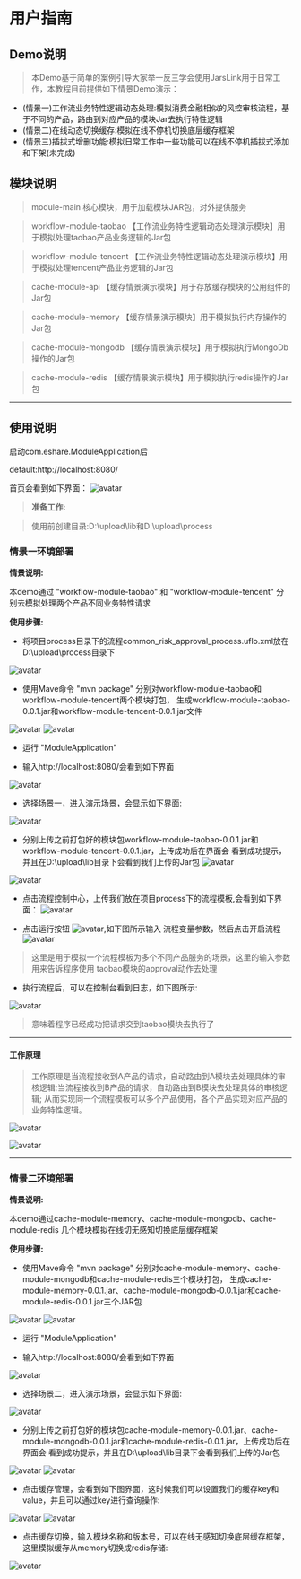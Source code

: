 # **用户指南**

## **Demo说明**
>本Demo基于简单的案例引导大家举一反三学会使用JarsLink用于日常工作，本教程目前提供如下情景Demo演示：
- (情景一)工作流业务特性逻辑动态处理:模拟消费金融相似的风控审核流程，基于不同的产品，路由到对应产品的模块Jar去执行特性逻辑
- (情景二)在线动态切换缓存:模拟在线不停机切换底层缓存框架
- (情景三)插拔式增删功能:模拟日常工作中一些功能可以在线不停机插拔式添加和下架(未完成)
## **模块说明**

> module-main 核心模块，用于加载模块JAR包，对外提供服务

> workflow-module-taobao 【工作流业务特性逻辑动态处理演示模块】用于模拟处理taobao产品业务逻辑的Jar包

> workflow-module-tencent 【工作流业务特性逻辑动态处理演示模块】用于模拟处理tencent产品业务逻辑的Jar包

> cache-module-api 【缓存情景演示模块】用于存放缓存模块的公用组件的Jar包

> cache-module-memory 【缓存情景演示模块】用于模拟执行内存操作的Jar包

> cache-module-mongodb 【缓存情景演示模块】用于模拟执行MongoDb操作的Jar包

> cache-module-redis 【缓存情景演示模块】用于模拟执行redis操作的Jar包
***

## **使用说明**

启动com.eshare.ModuleApplication后

default:http://localhost:8080/

首页会看到如下界面：
![avatar](docs/微信截图_20180520234008.png)

>**准备工作:**

>使用前创建目录:D:\upload\lib和D:\upload\process

### **情景一环境部署**

**情景说明:**

本demo通过 "workflow-module-taobao" 和 "workflow-module-tencent" 分别去模拟处理两个产品不同业务特性请求

**使用步骤:**

- 将项目process目录下的流程common_risk_approval_process.uflo.xml放在D:\upload\process目录下


![avatar](docs/微信截图_20180521002301.png)

- 使用Mave命令 "mvn package" 分别对workflow-module-taobao和workflow-module-tencent两个模块打包，
生成workflow-module-taobao-0.0.1.jar和workflow-module-tencent-0.0.1.jar文件

![avatar](docs/微信截图_20180521002620.png)
![avatar](docs/微信截图_20180521002717.png)

- 运行 "ModuleApplication"

- 输入http://localhost:8080/会看到如下界面

![avatar](docs/微信截图_20180520234008.png)

- 选择场景一，进入演示场景，会显示如下界面:

![avatar](docs/微信截图_20180521011913.png)

- 分别上传之前打包好的模块包workflow-module-taobao-0.0.1.jar和workflow-module-tencent-0.0.1.jar，上传成功后在界面会
看到成功提示，并且在D:\upload\lib目录下会看到我们上传的Jar包
![avatar](docs/微信截图_20180521012242.png)

![avatar](docs/微信截图_20180521012406.png)

- 点击流程控制中心，上传我们放在项目process下的流程模板,会看到如下界面：
![avatar](docs/微信截图_20180521012549.png)


- 点击运行按钮 ![avatar](docs/微信截图_20180507074553.png),如下图所示输入
流程变量参数，然后点击开启流程
![avatar](docs/微信截图_20180521012841.png)
>这里是用于模拟一个流程模板为多个不同产品服务的场景，这里的输入参数用来告诉程序使用
taobao模块的approval动作去处理


- 执行流程后，可以在控制台看到日志，如下图所示:

![avatar](docs/微信截图_20180521013217.png)

>意味着程序已经成功把请求交到taobao模块去执行了

***

#### **工作原理**

>工作原理是当流程接收到A产品的请求，自动路由到A模块去处理具体的审核逻辑;当流程接收到B产品的请求，自动路由到B模块去处理具体的审核逻辑;
从而实现同一个流程模板可以多个产品使用，各个产品实现对应产品的业务特性逻辑。

![avatar](docs/A产品审核流程.png)

![avatar](docs/B产品审核流程.png)

***

### **情景二环境部署**

**情景说明:**

本demo通过cache-module-memory、cache-module-mongodb、cache-module-redis 几个模块模拟在线切无感知切换底层缓存框架

**使用步骤:**

- 使用Mave命令 "mvn package" 分别对cache-module-memory、cache-module-mongodb和cache-module-redis三个模块打包，
  生成cache-module-memory-0.0.1.jar、cache-module-mongodb-0.0.1.jar和cache-module-redis-0.0.1.jar三个JAR包
  
![avatar](docs/微信截图_20180521232457.png)
![avatar](docs/微信截图_20180521233013.png)

- 运行 "ModuleApplication"

- 输入http://localhost:8080/会看到如下界面

![avatar](docs/微信截图_20180520234008.png)

- 选择场景二，进入演示场景，会显示如下界面:

![avatar](docs/微信截图_20180521233617.png)

- 分别上传之前打包好的模块包cache-module-memory-0.0.1.jar、cache-module-mongodb-0.0.1.jar和cache-module-redis-0.0.1.jar，上传成功后在界面会
看到成功提示，并且在D:\upload\lib目录下会看到我们上传的Jar包

![avatar](docs/微信截图_20180521233942.png)
![avatar](docs/微信截图_20180521234102.png)

- 点击缓存管理，会看到如下图界面，这时候我们可以设置我们的缓存key和value，并且可以通过key进行查询操作:

![avatar](docs/微信截图_20180521235200.png)
![avatar](docs/微信截图_20180521235256.png)

- 点击缓存切换，输入模块名称和版本号，可以在线无感知切换底层缓存框架，这里模拟缓存从memory切换成redis存储:

![avatar](docs/微信截图_20180521235628.png)
